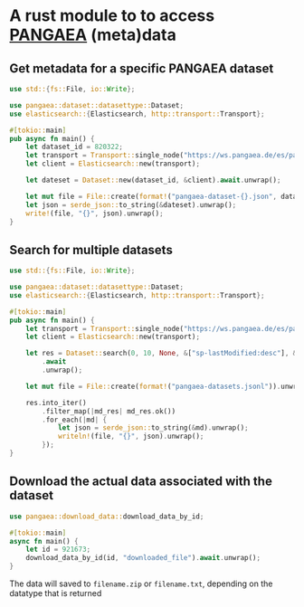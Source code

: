 # A rust module to to access [PANGAEA](https://www.pangaea.de/) (meta)data

## Get metadata for a specific PANGAEA dataset
```rust
use std::{fs::File, io::Write};

use pangaea::dataset::datasettype::Dataset;
use elasticsearch::{Elasticsearch, http::transport::Transport};

#[tokio::main]
pub async fn main() {
    let dataset_id = 820322;
    let transport = Transport::single_node("https://ws.pangaea.de/es/pangaea").unwrap();
    let client = Elasticsearch::new(transport);

    let dateset = Dataset::new(dataset_id, &client).await.unwrap();

    let mut file = File::create(format!("pangaea-dataset-{}.json", dataset_id)).unwrap();
    let json = serde_json::to_string(&dateset).unwrap();
    write!(file, "{}", json).unwrap();
}
```

## Search for multiple datasets
```rust
use std::{fs::File, io::Write};

use pangaea::dataset::datasettype::Dataset;
use elasticsearch::{Elasticsearch, http::transport::Transport};

#[tokio::main]
pub async fn main() {
    let transport = Transport::single_node("https://ws.pangaea.de/es/pangaea").unwrap();
    let client = Elasticsearch::new(transport);

    let res = Dataset::search(0, 10, None, &["sp-lastModified:desc"], &client)
        .await
        .unwrap();

    let mut file = File::create(format!("pangaea-datasets.jsonl")).unwrap();

    res.into_iter()
        .filter_map(|md_res| md_res.ok())
        .for_each(|md| {
            let json = serde_json::to_string(&md).unwrap();
            writeln!(file, "{}", json).unwrap();
        });
}
```

## Download the actual data associated with the dataset
```rust
use pangaea::download_data::download_data_by_id;

#[tokio::main]
async fn main() {
    let id = 921673;
    download_data_by_id(id, "downloaded_file").await.unwrap();
}

```
The data will saved to `filename.zip` or `filename.txt`, depending on the datatype that is returned
